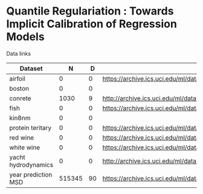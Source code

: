 # Quantile Regulariation : Towards Implicit Calibration of Regression Models


Data links


| Dataset | N | D | link  |
| --- | --- |--- | --- |
|  airfoil | 0 | 0 |https://archive.ics.uci.edu/ml/datasets/Airfoil+Self-Noise |
|  boston  | 0 | 0 | |
|  conrete | 1030  | 9 |http://archive.ics.uci.edu/ml/datasets/Concrete+Compressive+Strength  |
|  fish    | 0 | 0 | https://archive.ics.uci.edu/ml/datasets/QSAR+fish+toxicity|
|  kin8nm   | 0 | 0 | |
|  protein teritary | 0|0 | https://archive.ics.uci.edu/ml/datasets/Physicochemical+Properties+of+Protein+Tertiary+Structure |
|  red wine | 0 | 0 |  https://archive.ics.uci.edu/ml/datasets/wine+quality|
|  white wine | 0 | 0 |   https://archive.ics.uci.edu/ml/datasets/wine+quality |
|  yacht hydrodynamics | 0 | 0 |   http://archive.ics.uci.edu/ml/datasets/yacht+hydrodynamics |
| year prediction MSD | 515345 | 90 |  https://archive.ics.uci.edu/ml/datasets/YearPredictionMSD |
